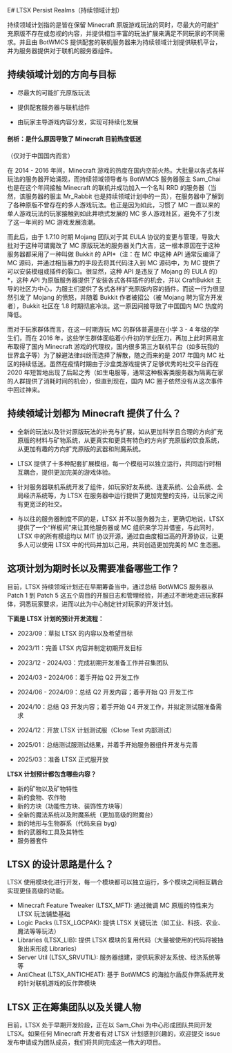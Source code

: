 E# LTSX Persist Realms（持续领域计划）

持续领域计划指的是皆在保留 Minecraft 原版游戏玩法的同时，尽最大的可能扩充原版不存在或忽视的内容，并提供相当丰富的玩法扩展来满足不同玩家的不同需求。并且由 BotWMCS 提供配套的联机服务器来为持续领域计划提供联机平台，并为服务器提供对于联机的服务器组件。

## 持续领域计划的方向与目标

- 尽最大的可能扩充原版玩法

- 提供配套服务器与联机组件

- 由玩家主导游戏内容分发，实现可持续化发展

#### 剖析：是什么原因导致了 Minecraft 目前热度低迷

（仅对于中国国内而言）

在 2014 - 2016 年间，Minecraft 游戏的热度在国内空前火热。大批量以各式各样玩法的服务器开始涌现，而持续领域领导者与 BotWMCS 服务器服主 Sam_Chai 也是在这个年间接触 Minecraft 的联机并成功加入一个名叫 RRD 的服务器（当然，该服务器的服主 Mr_Rabbit 也是持续领域计划中的一员），在服务器中了解到了各种原版不曾存在的多人游戏玩法。也正是因为如此，习惯了 MC 一直以来的单人游戏玩法的玩家接触到如此井喷式发展的 MC 多人游戏社区，避免不了引发了这一年间的 MC 游戏发展浪潮。

而此后，由于 1.7.10 时期 Mojang 团队对于其 EULA 协议的变更与管理，导致大批对于这种可谓魔改了 MC 原版玩法的服务器关门大吉，这一根本原因在于这种服务器都采用了一种叫做 Bukkit 的 API*（注：在 MC 中这种 API 通常反编译了 MC 源码，并通过相当暴力的手段去将其代码注入到 MC 源码中，为 MC 提供了可以安装模组或插件的裂口。很显然，这种 API 是违反了 Mojang 的 EULA 的）*，这种 API 为原版服务器提供了安装各式各样插件的机会，并以 CraftBukkit 主导的社区为中心，为服主们提供了各式各样扩充原版内容的插件。而这一行为很显然引发了 Mojang 的愤怒，并随着 Bukkit 作者被招公（被 Mojang 聘为官方开发者），Bukkit 社区在 1.8 时期彻底冷淡。这一原因间接导致了中国国内 MC 热度的降低。

而对于玩家群体而言，在这一时期游玩 MC 的群体普遍是在小学 3 - 4 年级的学生们，而在 2016 年，这些学生群体面临着小升初的学业压力，再加上此时网易宣布取得了国内 Minecraft 游戏的代理权，国内很多第三方联机平台（如多玩我的世界盒子等）为了躲避法律纠纷而选择了解散，随之而来的是 2017 年国内 MC 社区的持续低迷。虽然在疫情时期由于沙盒类游戏提供了足够优秀的社交平台而在 2020 年短暂地出现了后起之秀（如生电服等，通常这种极客类服务器为隔离在家的人群提供了消耗时间的机会），但直到现在，国内 MC 圈子依然没有从这次事件中回过神来。

## 持续领域计划都为 Minecraft 提供了什么？

- 全新的玩法以及针对原版玩法的补充与扩展，如从更加科学且合理的方向扩充原版的材料与矿物系统，从更真实和更具有特色的方向扩充原版的饮食系统，从更加有趣的方向扩充原版的武器和附魔系统。

- LTSX 提供了十多种配套扩展模组，每一个模组可以独立运行，共同运行时相互耦合，提供更加完美的游戏体验。

- 针对服务器联机系统开发了组件，如玩家好友系统、连麦系统、公会系统、全局经济系统等，为 LTSX 在服务器中运行提供了更加完整的支持，让玩家之间有更宽泛的社交。

- 与以往的服务器制度不同的是，LTSX 并不以服务器为主，更确切地说，LTSX 提供了一个“样板间”来让其他服务器或 MC 组织来学习并借鉴，与此同时，LTSX 中的所有模组均以 MIT 协议开源，通过自由度相当高的开源协议，让更多人可以使用 LTSX 中的代码并加以己用，共同创造更加完美的 MC 生态圈。

## 这项计划为期时长以及需要准备哪些工作？

目前，LTSX 持续领域计划还在早期筹备当中，通过总结 BotWMCS 服务器从 Patch 1 到 Patch 5 这五个周目的开服日志和管理经验，并通过不断地走进玩家群体，洞悉玩家要求，进而以此为中心制定针对玩家的开发计划。

**下面是 LTSX 计划的预计开发流程：**

- 2023/09：草拟 LTSX 的内容以及希望目标

- 2023/11：完善 LTSX 内容并制定初期开发目标

- 2023/12 - 2024/03：完成初期开发准备工作并召集团队

- 2024/03 - 2024/06：着手开始 Q2 开发工作

- 2024/06 - 2024/09：总结 Q2 开发内容；着手开始 Q3 开发工作

- 2024/10：总结 Q3 开发内容；着手开始 Q4 开发工作，并拟定测试服准备需求

- 2024/12：开放 LTSX 计划测试服（Close Test 内部测试）

- 2025/01：总结测试服测试结果，并着手开始服务器组件开发与完善

- 2025/03：准备 LTSX 正式服开放

**LTSX 计划预计都包含哪些内容？**

- 新的矿物以及矿物特性
- 新的食物、农作物
- 新的方块（功能性方块、装饰性方块等）
- 全新的魔法系统以及附魔系统（更加高级的附魔台）
- 新的地形与生物群系（代码来自 byg）
- 新的武器和工具及其特性
- 服务器套件

## LTSX 的设计思路是什么？

LTSX 使用模块化进行开发，每一个模块都可以独立运行，多个模块之间相互耦合实现更佳高级的功能。

- Minecraft Feature Tweaker (LTSX_MFT): 通过微调 MC 原版的特性来为 LTSX 玩法铺垫基础
- Logic Packs (LTSX_LGCPAK): 提供 LTSX 关键玩法（如工业、科技、农业、魔法等等玩法）
- Libraries (LTSX_LIB): 提供 LTSX 模块的复用代码（大量被使用的代码将被抽象出来形成 Libraries）
- Server Util (LTSX_SRVUTIL): 服务器组建，提供玩家好友系统、经济系统等等
- AntiCheat (LTSX_ANTICHEAT): 基于 BotWMCS 的海拉尔盾反作弊系统开发的针对联机游戏的反作弊模块

## LTSX 正在筹集团队以及关键人物

目前，LTSX 处于早期开发阶段，正在以 Sam_Chai 为中心形成团队共同开发 LTSX。如果任何 Minecraft 开发者有对 LTSX 计划感到兴趣的，欢迎提交 issue 发布申请成为团队成员，我们将共同完成这一伟大的项目。




